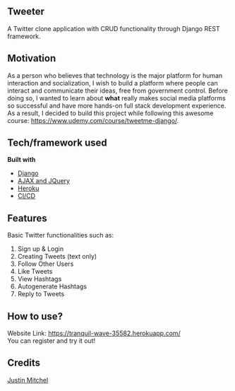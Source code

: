 ## Tweeter
A Twitter clone application with CRUD functionality through Django REST framework.
 
## Motivation
As a person who believes that technology is the major platform for human interaction and socialization, I wish to build a platform where people can interact and communicate their ideas, free from government control.
Before doing so, I wanted to learn about **what** really makes social media platforms so successful and have more hands-on full stack development experience.
<br>As a result, I decided to build this project while following this awesome course: https://www.udemy.com/course/tweetme-django/.

## Tech/framework used
<b>Built with</b>
- [Django](https://https://www.djangoproject.com/)
- [AJAX and JQuery](https://api.jquery.com/jquery.ajax/)
- [Heroku](https://dashboard.heroku.com/)
- [CI/CD](https://en.wikipedia.org/wiki/CI/CD)

## Features
Basic Twitter functionalities such as:
1. Sign up & Login
2. Creating Tweets (text only)
3. Follow Other Users
4. Like Tweets
5. View Hashtags
6. Autogenerate Hashtags
7. Reply to Tweets

## How to use?
Website Link: https://tranquil-wave-35582.herokuapp.com/<br>
You can register and try it out!

## Credits
[Justin Mitchel](https://www.udemy.com/user/justinmitchel/) 
